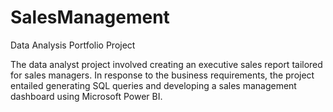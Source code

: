 # SalesManagement
 Data Analysis Portfolio Project

The data analyst project involved creating an executive sales report tailored for sales managers. In response to the business requirements, the project entailed generating SQL queries and developing a sales management dashboard using Microsoft Power BI.
